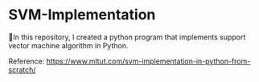# SVM-Implementation
🚀In this repository, I created a python program that implements support vector machine algorithm in Python.



Reference: https://www.mltut.com/svm-implementation-in-python-from-scratch/
